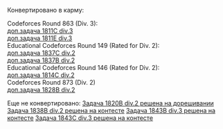 Конвертировано в карму:

Codeforces Round 863 (Div. 3): \
[доп.задача 1811C div.3](https://codeforces.com/contest/1811/submission/208178646) \
[доп.задача 1811E div.3](https://codeforces.com/contest/1811/submission/209149786) \
Educational Codeforces Round 149 (Rated for Div. 2): \
[доп.задача 1837C div.2](https://codeforces.com/contest/1837/submission/207260710) \
[доп.задача 1837B div.2](https://codeforces.com/contest/1837/submission/207191094)\
Educational Codeforces Round 146 (Rated for Div. 2): \
[доп.задача 1814C div.2](https://codeforces.com/contest/1814/submission/209170575)\
Codeforces Round 873 (Div. 2)\
[доп.задача 1828B div.2](https://codeforces.com/contest/1828/submission/205898779)


Еще не конвертировано:
[Задача 1820B div.2 решена на дорешивании](https://codeforces.com/contest/1820/submission/208196462)
[Задача 1838B div.2 решена на контесте](https://codeforces.com/contest/1838/submission/208496333)
[Задача 1843B div.3 решена на контесте](https://codeforces.com/contest/1843/submission/210451794)
[Задача 1843С div.3 решена на контесте](https://codeforces.com/contest/1843/submission/210424881)